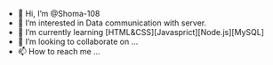- 👋 Hi, I’m @Shoma-108
- 👀 I’m interested in Data communication with server.
- 🌱 I’m currently learning [HTML&CSS][Javasprict][Node.js][MySQL]
- 💞️ I’m looking to collaborate on ...
- 📫 How to reach me ...

<!---
Shoma-108/Shoma-108 is a ✨ special ✨ repository because its `README.md` (this file) appears on your GitHub profile.
You can click the Preview link to take a look at your changes.
--->
